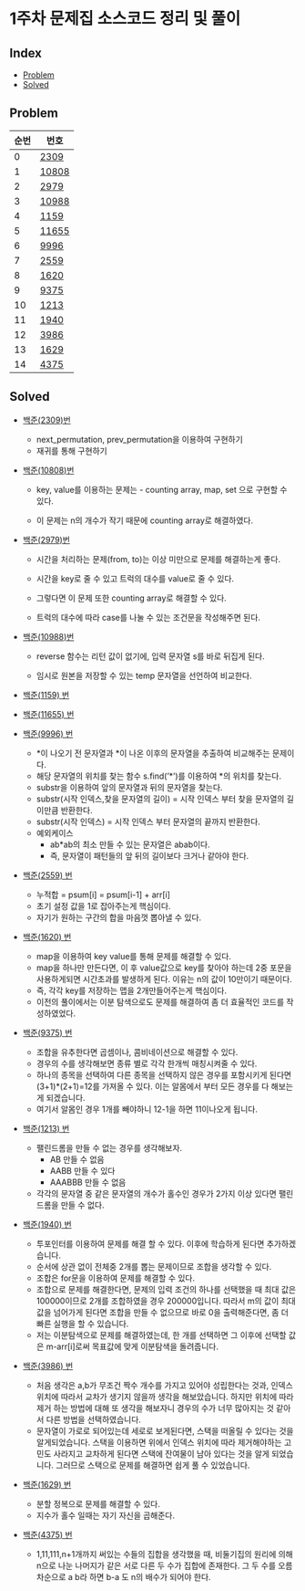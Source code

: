 # 1주차 문제집 소스코드 정리 및 풀이

## Index
  - [Problem](#Problem)
  - [Solved](#Solved)

## Problem
| 순번 | 번호 |
| --- | --- |
| 0 | [2309](https://www.acmicpc.net/problem/2309) |
| 1 | [10808](https://www.acmicpc.net/problem/10808) |
| 2 | [2979](https://www.acmicpc.net/problem/2979) |
| 3 | [10988](https://www.acmicpc.net/problem/10988) |
| 4 | [1159](https://www.acmicpc.net/problem/1159) |
| 5 | [11655](https://www.acmicpc.net/problem/11655) |
| 6 | [9996](https://www.acmicpc.net/problem/9996) |
| 7 | [2559](https://www.acmicpc.net/problem/2559) |
| 8 | [1620](https://www.acmicpc.net/problem/1620) |
| 9 | [9375](https://www.acmicpc.net/problem/9375) |
| 10 | [1213](https://www.acmicpc.net/problem/1213) |
| 11 | [1940](https://www.acmicpc.net/problem/1940) |
| 12 | [3986](https://www.acmicpc.net/problem/3986) |
| 13 | [1629](https://www.acmicpc.net/problem/1629) |
| 14 | [4375](https://www.acmicpc.net/problem/4375) |

## Solved
- [백준(2309)번](https://www.acmicpc.net/problem/2309)
    - next_permutation, prev_permutation을 이용하여 구현하기
    - 재귀를 통해 구현하기
- [백준(10808)번](https://www.acmicpc.net/problem/10808)
    
    - key, value를 이용하는 문제는 - counting array, map, set 으로 구현할 수 있다.
    
    - 이 문제는 n의 개수가 작기 때문에 counting array로 해결하였다.
    
- [백준(2979)번](https://www.acmicpc.net/problem/2979)
    
    - 시간을 처리하는 문제(from, to)는 이상 미만으로 문제를 해결하는게 좋다.
    
    - 시간을 key로 줄 수 있고 트럭의 대수를 value로 줄 수 있다.
    
    - 그렇다면 이 문제 또한 counting array로 해결할 수 있다.
    
    - 트럭의 대수에 따라 case를 나눌 수 있는 조건문을 작성해주면 된다.
    
- [백준(10988)번](https://www.acmicpc.net/problem/10988)
    
    - reverse 함수는 리턴 값이 없기에, 입력 문자열 s를 바로 뒤집게 된다. 
    
    - 임시로 원본을 저장할 수 있는 temp 문자열을 선언하여 비교한다.
    
- [백준(1159) 번](https://www.acmicpc.net/problem/1159)
- [백준(11655) 번](https://www.acmicpc.net/problem/11655)
- [백준(9996) 번](https://www.acmicpc.net/problem/9996)
    - *이 나오기 전 문자열과 *이 나온 이후의 문자열을 추출하여 비교해주는 문제이다.
    - 해당 문자열의 위치를 찾는 함수 s.find(’*’)를 이용하여 *의 위치를 찾는다.
    - substr을 이용하여 앞의 문자열과 뒤의 문자열을 찾는다.
    - substr(시작 인덱스,찾을 문자열의 길이) = 시작 인덱스 부터 찾을 문자열의 길이만큼 반환한다.
    - substr(시작 인덱스) = 시작 인덱스 부터 문자열의 끝까지 반환한다.
    - 예외케이스
        - ab*ab의 최소 만들 수 있는 문자열은 abab이다.
        - 즉, 문자열이 패턴들의 앞 뒤의 길이보다 크거나 같아야 한다.


- [백준(2559) 번](https://www.acmicpc.net/problem/2559)
    - 누적합 = psum[i] = psum[i-1] + arr[i]
    - 초기 설정 값을 1로 잡아주는게 핵심이다.
    - 자기가 원하는 구간의 합을 마음껏 뽑아낼 수 있다.


- [백준(1620) 번](https://www.acmicpc.net/problem/1620)
    - map을 이용하여 key value를 통해 문제를 해결할 수 있다.
    - map을 하나만 만든다면, 이 후 value값으로 key를 찾아야 하는데 2중 포문을 사용하게되면 시간초과를 발생하게 된다. 이유는 n의 값이 10만이기 때문이다.
    - 즉, 각각 key를 저장하는 맵을 2개만들어주는게 핵심이다.
    - 이전의 풀이에서는 이분 탐색으로도 문제를 해결하여 좀 더 효율적인 코드를 작성하였었다.


- [백준(9375) 번](https://www.acmicpc.net/problem/9375)
    - 조합을 유추한다면 곱셈이나, 콤비네이션으로 해결할 수 있다.
    - 경우의 수를 생각해보면 종류 별로 각각 한개씩 매칭시켜줄 수 있다.
    - 하나의 종목을 선택하여 다른 종목을 선택하지 않은 경우를 포함시키게 된다면 (3+1)*(2+1)=12를 가져올 수 있다. 이는 알몸에서 부터 모든 경우를 다 해보는게 되겠습니다.
    - 여기서 알몸인 경우 1개를 빼야하니 12-1을 하면 11이나오게 됩니다.


- [백준(1213) 번](https://www.acmicpc.net/problem/1213)
    - 팰린드롬을 만들 수 없는 경우를 생각해보자.
        - AB 만들 수 없음
        - AABB 만들 수 있다
        - AAABBB 만들 수 없음
    - 각각의 문자열 중 같은 문자열의 개수가 홀수인 경우가 2가지 이상 있다면 팰린드롬을 만들 수 없다.
- [백준(1940) 번](https://www.acmicpc.net/problem/1940)
    - 투포인터를 이용하여 문제를 해결 할 수 있다. 이후에 학습하게 된다면 추가하겠습니다.
    - 순서에 상관 없이 전체중 2개를 뽑는 문제이므로 조합을 생각할 수 있다.
    - 조합은 for문을 이용하여 문제를 해결할 수 있다.
    - 조합으로 문제를 해결한다면, 문제의 입력 조건의 하나를 선택했을 때 최대 값은 100000이므로 2개를 조합하였을 경우 200000입니다. 따라서 m의 값이 최대 값을 넘어가게 된다면 조합을 만들 수 없으므로 바로 0을 출력해준다면, 좀 더 빠른 실행을 할 수 있습니다.
    - 저는 이분탐색으로 문제를 해결하였는데, 한 개를 선택하면 그 이후에 선택할 값은 m-arr[i]로써 목표값에 맞게 이분탐색을 돌려줍니다.


- [백준(3986) 번](https://www.acmicpc.net/problem/3986)
    - 처음 생각은 a,b가 무조건 짝수 개수를 가지고 있어야 성립한다는 것과, 인덱스 위치에 따라서 교차가 생기지 않을까 생각을 해보았습니다. 하지만 위치에 따라 제거 하는 방법에 대해 또 생각을 해보자니 경우의 수가 너무 많아지는 것 같아서 다른 방법을 선택하였습니다.
    - 문자열이 가로로 되어있는데 세로로 보게된다면, 스택을 떠올릴 수 있다는 것을 알게되었습니다. 스택을 이용하면 위에서 인덱스 위치에 따라 제거해야하는 고민도 사라지고 교차하게 된다면 스택에 잔여물이 남아 있다는 것을 알게 되었습니다. 그러므로 스택으로 문제를 해결하면 쉽게 풀 수 있었습니다.
- [백준(1629) 번](https://www.acmicpc.net/problem/1629)
    - 분할 정복으로 문제를 해결할 수 있다.
    - 지수가 홀수 일때는 자기 자신을 곱해준다.

- [백준(4375) 번](https://www.acmicpc.net/problem/4375)
   - 1,11,111,n+1개까지 써있는 수들의 집합을 생각했을 때, 비둘기집의 원리에 의해 n으로 나눈 나머지가 같은 서로 다른 두 수가 집합에 존재한다. 그 두 수를 오름차순으로 a b라 하면 b-a 도 n의 배수가 되어야 한다.
